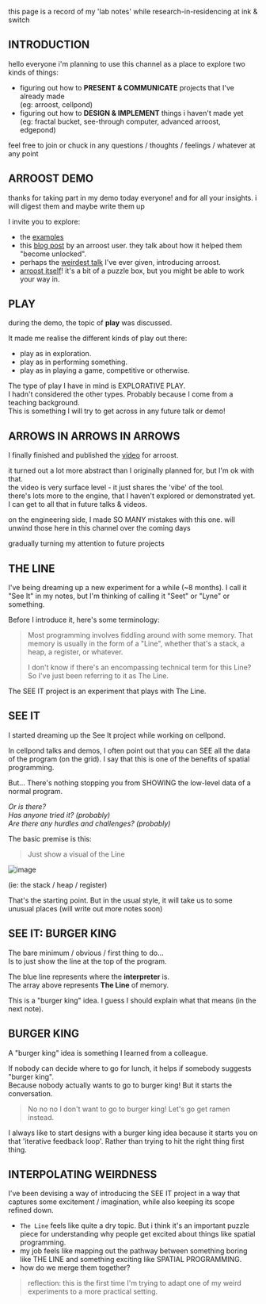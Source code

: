 this page is a record of my 'lab notes' while research-in-residencing at ink & switch

## INTRODUCTION

hello everyone i'm planning to use this channel as a place to explore two kinds of things:

- figuring out how to **PRESENT & COMMUNICATE** projects that I've already made<br>
  (eg: arroost, cellpond)
- figuring out how to **DESIGN & IMPLEMENT** things i haven't made yet<br>
  (eg: fractal bucket, see-through computer, advanced arroost, edgepond)

feel free to join or chuck in any questions / thoughts / feelings / whatever at any point

## ARROOST DEMO

thanks for taking part in my demo today everyone! and for all your insights. i will digest them and maybe write them up

I invite you to explore:

- the [examples](https://www.todepond.com/wikiblogarden/arroost/examples/)
- this [blog post](https://edibotopic.com/blog/doing/leisure-sick/) by an arroost user. they talk about how it helped them "become unlocked".
- perhaps the [weirdest talk](https://youtu.be/cF2OF75ivZM) I've ever given, introducing arroost.
- [arroost itself](https://arroost.com)! it's a bit of a puzzle box, but you might be able to work your way in.

## PLAY

during the demo, the topic of **play** was discussed.

It made me realise the different kinds of play out there:

- play as in exploration.
- play as in performing something.
- play as in playing a game, competitive or otherwise.

The type of play I have in mind is EXPLORATIVE PLAY.<br>
I hadn't considered the other types. Probably because I come from a teaching background.<br>
This is something I will try to get across in any future talk or demo!

## ARROWS IN ARROWS IN ARROWS

I finally finished and published the [video](https://youtu.be/DNBKdU6XrLY) for arroost.

it turned out a lot more abstract than I originally planned for, but I'm ok with that.<br>
the video is very surface level - it just shares the 'vibe' of the tool.<br>
there's lots more to the engine, that I haven't explored or demonstrated yet. I can get to all that in future talks & videos.<br>

on the engineering side, I made SO MANY mistakes with this one. will unwind those here in this channel over the coming days

gradually turning my attention to future projects

## THE LINE

I've being dreaming up a new experiment for a while (~8 months). I call it "See It" in my notes, but I'm thinking of calling it "Seet" or "Lyne" or something.

Before I introduce it, here's some terminology:

> Most programming involves fiddling around with some memory. That memory is usually in the form of a "Line", whether that's a stack, a heap, a register, or whatever.
>
> I don't know if there's an encompassing technical term for this Line? So I've just been referring to it as The Line.

The SEE IT project is an experiment that plays with The Line.

## SEE IT

I started dreaming up the See It project while working on cellpond.

In cellpond talks and demos, I often point out that you can SEE all the data of the program (on the grid). I say that this is one of the benefits of spatial programming.

But... There's nothing stopping you from SHOWING the low-level data of a normal program.

_Or is there?<br>
Has anyone tried it? (probably)<br>
Are there any hurdles and challenges? (probably)_

The basic premise is this:

> Just show a visual of the Line

![image](https://github.com/TodePond/TodePondDotCom/assets/15892272/4a8c0783-0b5e-497f-bc1d-cc0b8aa0c4de)

(ie: the stack / heap / register)

That's the starting point. But in the usual style, it will take us to some unusual places (will write out more notes soon)

## SEE IT: BURGER KING

The bare minimum / obvious / first thing to do...<br>
Is to just show the line at the top of the program.

The blue line represents where the **interpreter** is.<br>
The array above represents **The Line** of memory.

This is a "burger king" idea. I guess I should explain what that means (in the next note).

## BURGER KING

A "burger king" idea is something I learned from a colleague.

If nobody can decide where to go for lunch, it helps if somebody suggests "burger king".<br>
Because nobody actually wants to go to burger king! But it starts the conversation.

> No no no I don't want to go to burger king! Let's go get ramen instead.

I always like to start designs with a burger king idea because it starts you on that 'iterative feedback loop'. Rather than trying to hit the right thing first thing.

## INTERPOLATING WEIRDNESS

I've been devising a way of introducing the SEE IT project in a way that captures some excitement / imagination, while also keeping its scope refined down.

- `The Line` feels like quite a dry topic. But i think it's an important puzzle piece for understanding why people get excited about things like spatial programming.
- my job feels like mapping out the pathway between something boring like THE LINE and something exciting like SPATIAL PROGRAMMING.
- how do we merge them together?

> reflection: this is the first time I'm trying to adapt one of my weird experiments to a more practical setting.
